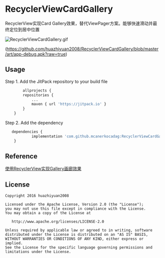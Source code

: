 # RecyclerViewCardGallery

RecyclerView实现Card Gallery效果，替代ViewPager方案。能够快速滑动并最终定位到居中位置

![RecyclerViewCardGallery.gif](https://github.com/huazhiyuan2008/RecyclerViewCardGallery/blob/master/art/RecyclerViewCardGallery_blur.gif)

(https://github.com/huazhiyuan2008/RecyclerViewCardGallery/blob/master/art/app-debug.apk?raw=true)

## Usage


Step 1. Add the JitPack repository to your build file 
```python
		allprojects {
		repositories {
			...
			maven { url 'https://jitpack.io' }
		}
	}
   ```
   Step 2. Add the dependency
   
```python
   dependencies {
	        implementation 'com.github.mcanerkocadag:RecyclerViewCardGallery:Tag'
	}
   ```

## Reference
[使用RecyclerView实现Gallery画廊效果](http://huazhiyuan2008.github.io/2016/09/02/使用RecyclerView实现Gallery画廊效果)


## License

```
Copyright 2016 huazhiyuan2008

Licensed under the Apache License, Version 2.0 (the "License");
you may not use this file except in compliance with the License.
You may obtain a copy of the License at

   http://www.apache.org/licenses/LICENSE-2.0

Unless required by applicable law or agreed to in writing, software
distributed under the License is distributed on an "AS IS" BASIS,
WITHOUT WARRANTIES OR CONDITIONS OF ANY KIND, either express or implied.
See the License for the specific language governing permissions and
limitations under the License.
```
